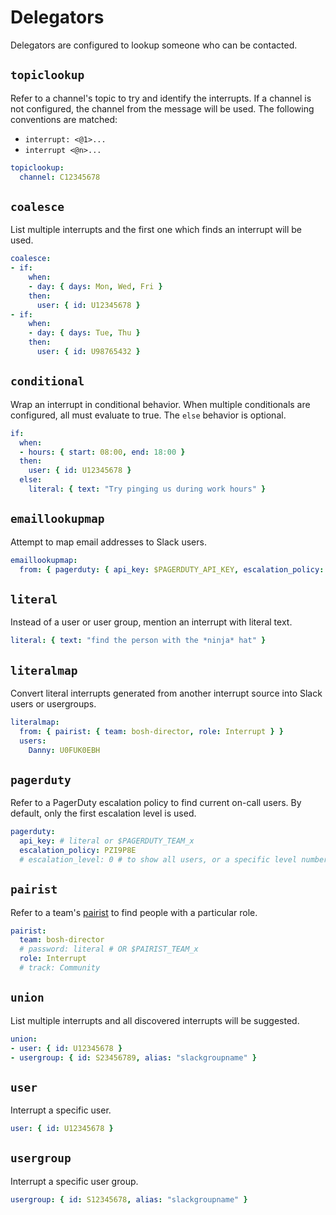 # Delegators

Delegators are configured to lookup someone who can be contacted.


## `topiclookup`

Refer to a channel's topic to try and identify the interrupts. If a channel is not configured, the channel from the message will be used. The following conventions are matched:

 * `interrupt: <@1>...`
 * `interrupt <@n>...`

```yaml
topiclookup:
  channel: C12345678
```


## `coalesce`

List multiple interrupts and the first one which finds an interrupt will be used.

```yaml
coalesce:
- if:
    when:
    - day: { days: Mon, Wed, Fri }
    then:
      user: { id: U12345678 }
- if:
    when:
    - day: { days: Tue, Thu }
    then:
      user: { id: U98765432 }
```


## `conditional`

Wrap an interrupt in conditional behavior. When multiple conditionals are configured, all must evaluate to true. The `else` behavior is optional.

```yaml
if:
  when:
  - hours: { start: 08:00, end: 18:00 }
  then:
    user: { id: U12345678 }
  else:
    literal: { text: "Try pinging us during work hours" }
```


## `emaillookupmap`

Attempt to map email addresses to Slack users.

```yaml
emaillookupmap:
  from: { pagerduty: { api_key: $PAGERDUTY_API_KEY, escalation_policy: PZI9P8E } }
```


## `literal`

Instead of a user or user group, mention an interrupt with literal text.

```yaml
literal: { text: "find the person with the *ninja* hat" }
```


## `literalmap`

Convert literal interrupts generated from another interrupt source into Slack users or usergroups.

```yaml
literalmap:
  from: { pairist: { team: bosh-director, role: Interrupt } }
  users:
    Danny: U0FUK0EBH
```


## `pagerduty`

Refer to a PagerDuty escalation policy to find current on-call users. By default, only the first escalation level is used.

```yaml
pagerduty:
  api_key: # literal or $PAGERDUTY_TEAM_x
  escalation_policy: PZI9P8E
  # escalation_level: 0 # to show all users, or a specific level number
```


## `pairist`

Refer to a team's [pairist](https://pair.ist/) to find people with a particular role.

```yaml
pairist:
  team: bosh-director
  # password: literal # OR $PAIRIST_TEAM_x
  role: Interrupt
  # track: Community
```


## `union`

List multiple interrupts and all discovered interrupts will be suggested.

```yaml
union:
- user: { id: U12345678 }
- usergroup: { id: S23456789, alias: "slackgroupname" }
```


## `user`

Interrupt a specific user.

```yaml
user: { id: U12345678 }
```


## `usergroup`

Interrupt a specific user group.

```yaml
usergroup: { id: S12345678, alias: "slackgroupname" }
```
